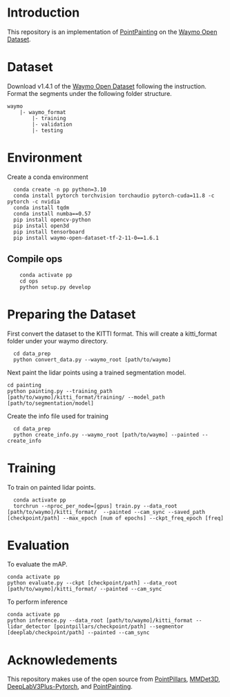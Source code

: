 # Introduction
This repository is an implementation of [PointPainting](https://arxiv.org/abs/1911.10150) on the [Waymo Open Dataset](https://waymo.com/open/).

# Dataset
Download v1.4.1 of the [Waymo Open Dataset](https://waymo.com/open/download/) following the instruction. Format the segments under the following folder structure.
    
    waymo
        |- waymo_format
            |- training
            |- validation
            |- testing


# Environment
Create a conda environment 

```
  conda create -n pp python=3.10
  conda install pytorch torchvision torchaudio pytorch-cuda=11.8 -c pytorch -c nvidia
  conda install tqdm
  conda install numba==0.57
  pip install opencv-python
  pip install open3d
  pip install tensorboard
  pip install waymo-open-dataset-tf-2-11-0==1.6.1
```
## Compile ops
```
    conda activate pp
    cd ops
    python setup.py develop
```
# Preparing the Dataset
First convert the dataset to the KITTI format. This will create a kitti_format folder under your waymo directory.
```
  cd data_prep
  python convert_data.py --waymo_root [path/to/waymo]
```
Next paint the lidar points using a trained segmentation model.
```
cd painting
python painting.py --training_path [path/to/waymo]/kitti_format/training/ --model_path [path/to/segmentation/model]
```
Create the info file used for training
```
  cd data_prep
  python create_info.py --waymo_root [path/to/waymo] --painted --create_info
```

# Training
To train on painted lidar points.
```
  conda activate pp
  torchrun --nproc_per_node=[gpus] train.py --data_root [path/to/waymo]/kitti_format/  --painted --cam_sync --saved_path [checkpoint/path] --max_epoch [num of epochs] --ckpt_freq_epoch [freq]
```
# Evaluation
To evaluate the mAP.
```
conda activate pp
python evaluate.py --ckpt [checkpoint/path] --data_root [path/to/waymo]/kitti_format/ --painted --cam_sync
```
To perform inference
```
conda activate pp
python inference.py --data_root [path/to/waymo]/kitti_format --lidar_detector [pointpillars/checkpoint/path] --segmentor [deeplab/checkpoint/path] --painted --cam_sync
```
# Acknowledements

This repository makes use of the open source from
[PointPillars](https://github.com/zhulf0804/pointpillars), [MMDet3D](https://github.com/open-mmlab/mmdetection3d), [DeepLabV3Plus-Pytorch](https://github.com/VainF/DeepLabV3Plus-Pytorch), and [PointPainting](https://github.com/Song-Jingyu/PointPainting).
